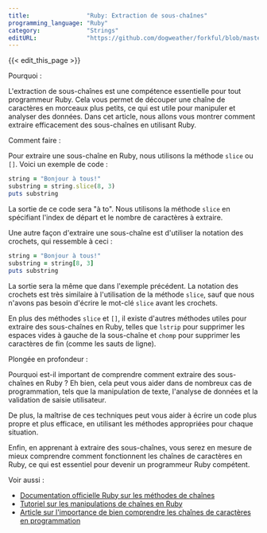 ```yaml
---
title:                "Ruby: Extraction de sous-chaînes"
programming_language: "Ruby"
category:             "Strings"
editURL:              "https://github.com/dogweather/forkful/blob/master/content/fr/ruby/extracting-substrings.md"
---
```


{{< edit_this_page >}}

Pourquoi :

L'extraction de sous-chaînes est une compétence essentielle pour tout programmeur Ruby. Cela vous permet de découper une chaîne de caractères en morceaux plus petits, ce qui est utile pour manipuler et analyser des données. Dans cet article, nous allons vous montrer comment extraire efficacement des sous-chaînes en utilisant Ruby.

Comment faire :

Pour extraire une sous-chaîne en Ruby, nous utilisons la méthode `slice` ou `[]`. Voici un exemple de code :

```Ruby
string = "Bonjour à tous!"
substring = string.slice(8, 3)
puts substring
```

La sortie de ce code sera "à to". Nous utilisons la méthode `slice` en spécifiant l'index de départ et le nombre de caractères à extraire.

Une autre façon d'extraire une sous-chaîne est d'utiliser la notation des crochets, qui ressemble à ceci :

```Ruby
string = "Bonjour à tous!"
substring = string[8, 3]
puts substring
```

La sortie sera la même que dans l'exemple précédent. La notation des crochets est très similaire à l'utilisation de la méthode `slice`, sauf que nous n'avons pas besoin d'écrire le mot-clé `slice` avant les crochets.

En plus des méthodes `slice` et `[]`, il existe d'autres méthodes utiles pour extraire des sous-chaînes en Ruby, telles que `lstrip` pour supprimer les espaces vides à gauche de la sous-chaîne et `chomp` pour supprimer les caractères de fin (comme les sauts de ligne).

Plongée en profondeur :

Pourquoi est-il important de comprendre comment extraire des sous-chaînes en Ruby ? Eh bien, cela peut vous aider dans de nombreux cas de programmation, tels que la manipulation de texte, l'analyse de données et la validation de saisie utilisateur.

De plus, la maîtrise de ces techniques peut vous aider à écrire un code plus propre et plus efficace, en utilisant les méthodes appropriées pour chaque situation.

Enfin, en apprenant à extraire des sous-chaînes, vous serez en mesure de mieux comprendre comment fonctionnent les chaînes de caractères en Ruby, ce qui est essentiel pour devenir un programmeur Ruby compétent.

Voir aussi :

- [Documentation officielle Ruby sur les méthodes de chaînes](https://ruby-doc.org/core-2.7.1/String.html)
- [Tutoriel sur les manipulations de chaînes en Ruby](https://www.rubyguides.com/2019/12/ruby-string-manipulation/)
- [Article sur l'importance de bien comprendre les chaînes de caractères en programmation](https://blog.rubyguides.com/ruby-strings/)